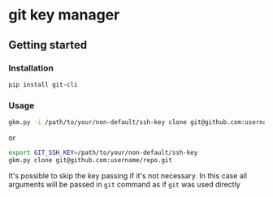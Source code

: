# git key manager

## Getting started

### Installation

```bash
pip install git-cli
```

### Usage

```bash
gkm.py -i /path/to/your/non-default/ssh-key clone git@github.com:username/repo.git
```

or

```bash
export GIT_SSH_KEY=/path/to/your/non-default/ssh-key
gkm.py clone git@github.com:username/repo.git
```

It's possible to skip the key passing if it's not necessary. In this case all arguments will be passed in `git` command
as if `git` was used directly
